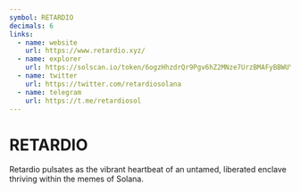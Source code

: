 ```yaml
---
symbol: RETARDIO
decimals: 6
links:
  - name: website
    url: https://www.retardio.xyz/
  - name: explorer
    url: https://solscan.io/token/6ogzHhzdrQr9Pgv6hZ2MNze7UrzBMAFyBBWUYp1Fhitx
  - name: twitter
    url: https://twitter.com/retardiosolana
  - name: telegram
    url: https://t.me/retardiosol
---
```


# RETARDIO

Retardio pulsates as the vibrant heartbeat of an untamed, liberated enclave thriving within the memes of Solana.
